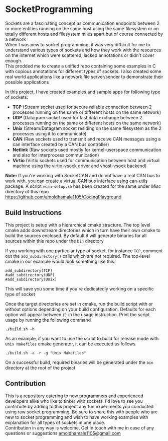 # SocketProgramming
Sockets are a fascinating concept as communication endpoints between 2 or more entities running on the same host using the same filesystem or on totally different hosts and filesystem miles apart but of course connected by a network  
When I was new to socket programming, it was very difficult for me to understand various types of sockets and how they work with the resources on the internet which were scattered, lacked annotations or didn't cover enough.  
This prodded me to create a unified repo containing some examples in C with copious annotations for different types of sockets. I also created some real world applications like a network file server/sender to demonstrate their possible applications

In this project, I have created examples and sample apps for following type of sockets:
- **TCP** (Stream socket used for secure reliable connection between 2 processes running on the same or different hosts on the same network)
- **UDP** (Datagram socket used for fast data exchange between 2 processes running on the same or different hosts on the same network)
- **Unix** (Stream/Datagram socket residing on the same filesystem as the 2 processes using it to communicate)
- **CAN** (Raw sockets used to transmit and receive CAN messages using a can interface created by a CAN bus controller)
- **Netlink** (Raw sockets used mostly for kernel-userspace communication and also for interprocess communication)
- **Virtio** (Virtio sockets used for communication between host and virtual machine using the virtio-vsock driver and vhost-vsock backend)

**Note:** If you're working with SocketCAN and do not have a real CAN bus to work with, you can create a virtual CAN bus interface using can-utils package. A script `vcan-setup.sh` has been created for the same under *Misc* directory of this repo https://github.com/amoldhamale1105/CodingPlayground

## Build Instructions
This project is setup with a hierarchical cmake structure. The top level cmake adds downstream directories which in turn have their own cmake to build the sources enclosed. By default it will generate binaries for all sources within this repo under the `bin` directory  

If you working with one particular type of socket, for instance `TCP`, comment out the `add_subdirectory()` calls which are not required. The top-level cmake in our example would look something like this:
```
add_subdirectory(TCP)
#add_subdirectory(UDP)
#add_subdirectory(Unix)
```
This will save you some time if you're dedicatedly working on a specific type of socket  

Once the target directories are set in cmake, run the build script with or without options depending on your build configuration. Defaults for each option will appear between `{}` in the usage instruction. Print the script usage by running the following command
```
./build.sh -h
```
As an example, if you want to use the script to build for release mode with `Unix Makefiles` cmake generator, it can be executed as follows
```
./build.sh -a -r -g "Unix Makefiles"
```
On a successful build, required binaries will be generated under the `bin` directory at the root of the project

## Contribution
This is a repository catering to new programmers and experienced developers alike who like to tinker with sockets. I'd love to see you contribute by adding to this project any fun experiments you conducted using raw socket programming. Be sure to share this with people who are new to socket programming and wish to have working examples with explanation for all types of sockets in one place.  
Contribution in any way is welcome. Get in touch with me in case of any questions or suggestions amoldhamale1105@gmail.com